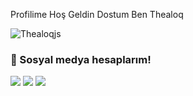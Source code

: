 Profilime Hoş Geldin Dostum Ben Thealoq

<img src="https://komarev.com/ghpvc/?username=thealoqjs&label=Ziyaretçi%20Sayısı&color=552b75" alt="Thealoqjs" />

<h3>🌟 Sosyal medya hesaplarım!</h3>
<p align="left">
     <a href="https://instagram.com/Thealoq" target"blank_"><img src="https://img.shields.io/badge/INSTAGRAM%20-DC3175.svg?&style=for-the-badge&logo=instagram&logoColor=white"></a>
       <a href=https://www.twitch.tv/Leeİstan" target"blank_"><img src="https://img.shields.io/badge/Twitch-9146FF?style=for-the-badge&logo=twitch&logoColor=white"></a>
 <a href="https://open.spotify.com/user/plcdgnxjp7rv57rnc7g5ai4jl?si=b83c10ff0f4b43d1" target"blank_"><img src="https://img.shields.io/badge/Spotify%20-1ed760.svg?&style=for-the-badge&logo=spotify&logoColor=white"></a>
 


</p>
